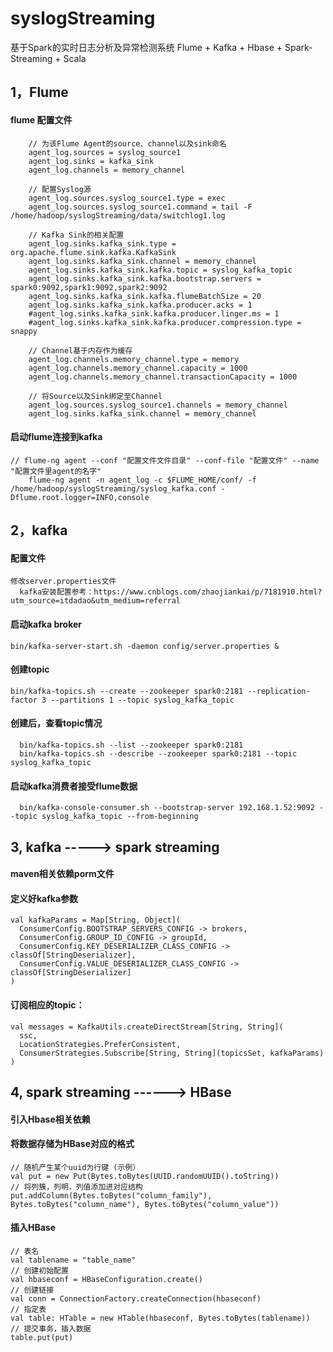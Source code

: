 # syslogStreaming
基于Spark的实时日志分析及异常检测系统 Flume + Kafka + Hbase + Spark-Streaming + Scala
## 1，Flume
#### flume 配置文件
		// 为该Flume Agent的source、channel以及sink命名
		agent_log.sources = syslog_source1 
		agent_log.sinks = kafka_sink
		agent_log.channels = memory_channel

		// 配置Syslog源
		agent_log.sources.syslog_source1.type = exec
		agent_log.sources.syslog_source1.command = tail -F /home/hadoop/syslogStreaming/data/switchlog1.log

		// Kafka Sink的相关配置
		agent_log.sinks.kafka_sink.type = org.apache.flume.sink.kafka.KafkaSink
		agent_log.sinks.kafka_sink.channel = memory_channel
		agent_log.sinks.kafka_sink.kafka.topic = syslog_kafka_topic
		agent_log.sinks.kafka_sink.kafka.bootstrap.servers = spark0:9092,spark1:9092,spark2:9092
		agent_log.sinks.kafka_sink.kafka.flumeBatchSize = 20
		agent_log.sinks.kafka_sink.kafka.producer.acks = 1
		#agent_log.sinks.kafka_sink.kafka.producer.linger.ms = 1
		#agent_log.sinks.kafka_sink.kafka.producer.compression.type = snappy
		
		// Channel基于内存作为缓存
		agent_log.channels.memory_channel.type = memory
		agent_log.channels.memory_channel.capacity = 1000
		agent_log.channels.memory_channel.transactionCapacity = 1000

		// 将Source以及Sink绑定至Channel
		agent_log.sources.syslog_source1.channels = memory_channel
		agent_log.sinks.kafka_sink.channel = memory_channel
#### 启动flume连接到kafka
    // flume-ng agent --conf "配置文件文件目录" --conf-file "配置文件" --name "配置文件里agent的名字"
		flume-ng agent -n agent_log -c $FLUME_HOME/conf/ -f /home/hadoop/syslogStreaming/syslog_kafka.conf -Dflume.root.logger=INFO,console
## 2，kafka
#### 配置文件
    修改server.properties文件
	  kafka安装配置参考：https://www.cnblogs.com/zhaojiankai/p/7181910.html?utm_source=itdadao&utm_medium=referral
#### 启动kafka broker
    bin/kafka-server-start.sh -daemon config/server.properties &
#### 创建topic
    bin/kafka-topics.sh --create --zookeeper spark0:2181 --replication-factor 3 --partitions 1 --topic syslog_kafka_topic
#### 创建后，查看topic情况
	  bin/kafka-topics.sh --list --zookeeper spark0:2181
	  bin/kafka-topics.sh --describe --zookeeper spark0:2181 --topic syslog_kafka_topic
#### 启动kafka消费者接受flume数据
	  bin/kafka-console-consumer.sh --bootstrap-server 192.168.1.52:9092 --topic syslog_kafka_topic --from-beginning
## 3, kafka -----> spark streaming
#### maven相关依赖porm文件
#### 定义好kafka参数
    val kafkaParams = Map[String, Object](
      ConsumerConfig.BOOTSTRAP_SERVERS_CONFIG -> brokers,
      ConsumerConfig.GROUP_ID_CONFIG -> groupId,
      ConsumerConfig.KEY_DESERIALIZER_CLASS_CONFIG -> classOf[StringDeserializer],
      ConsumerConfig.VALUE_DESERIALIZER_CLASS_CONFIG -> classOf[StringDeserializer]
    )
#### 订阅相应的topic：
    val messages = KafkaUtils.createDirectStream[String, String](
      ssc,
      LocationStrategies.PreferConsistent,
      ConsumerStrategies.Subscribe[String, String](topicsSet, kafkaParams)
    )
## 4, spark streaming ------> HBase
#### 引入Hbase相关依赖
#### 将数据存储为HBase对应的格式
    // 随机产生某个uuid为行键 (示例）
    val put = new Put(Bytes.toBytes(UUID.randomUUID().toString))
    // 将列簇，列明，列值添加进对应结构
    put.addColumn(Bytes.toBytes("column_family"), Bytes.toBytes("column_name"), Bytes.toBytes("column_value"))
#### 插入HBase
    // 表名
    val tablename = "table_name"
    // 创建初始配置
    val hbaseconf = HBaseConfiguration.create()
    // 创建链接
    val conn = ConnectionFactory.createConnection(hbaseconf)
    // 指定表
    val table: HTable = new HTable(hbaseconf, Bytes.toBytes(tablename))
    // 提交事务，插入数据
    table.put(put)
    
